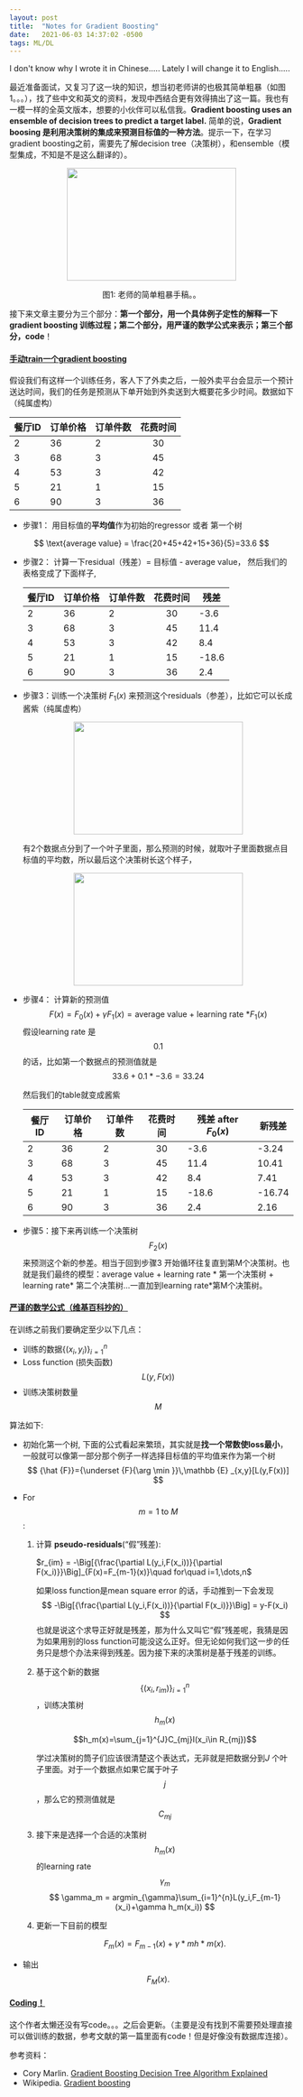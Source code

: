 ```yaml
---
layout: post
title:  "Notes for Gradient Boosting"
date:   2021-06-03 14:37:02 -0500
tags: ML/DL
---
```




I don't know why I wrote it in Chinese..... Lately I will change it to English.....

最近准备面试，又复习了这一块的知识，想当初老师讲的也极其简单粗暴（如图1。。。），找了些中文和英文的资料，发现中西结合更有效得搞出了这一篇。我也有一模一样的全英文版本，想要的小伙伴可以私信我。**Gradient boosting uses an ensemble of decision trees to predict a target label.** 简单的说，**Gradient boosing 是利用决策树的集成来预测目标值的一种方法**。提示一下，在学习gradient boosting之前，需要先了解decision tree（决策树），和ensemble（模型集成，不知是不是这么翻译的）。

<p align="center">
  <img src="https://yz103.github.io/yiwwwy/assets/gradient_boosting_figure1_instructornotes.png" align="center" width="300px" height="200px"/>
<center>图1: 老师的简单粗暴手稿。。</center>
</p>


接下来文章主要分为三个部分：**第一个部分，用一个具体例子定性的解释一下gradient boosting 训练过程；第二个部分，用严谨的数学公式来表示；第三个部分，code**！

####  <u>手动train一个gradient boosting</u>

假设我们有这样一个训练任务，客人下了外卖之后，一般外卖平台会显示一个预计送达时间，我们的任务是预测从下单开始到外卖送到大概要花多少时间。数据如下（纯属虚构）

| 餐厅ID | 订单价格 | 订单件数 | 花费时间 |
| ------ | -------- | -------- | :------: |
| 2      | 36       | 2        |    30    |
| 3      | 68       | 3        |    45    |
| 4      | 53       | 3        |    42    |
| 5      | 21       | 1        |    15    |
| 6      | 90       | 3        |    36    |

- 步骤1： 用目标值的**平均值**作为初始的regressor 或者 第一个树

$$
\text{average value} = \frac{20+45+42+15+36}{5}=33.6
$$

- 步骤2： 计算一下residual（残差）= 目标值 - average value， 然后我们的表格变成了下面样子,

  | 餐厅ID | 订单价格 | 订单件数 | 花费时间 | 残差  |
  | ------ | -------- | -------- | :------: | ----- |
  | 2      | 36       | 2        |    30    | -3.6  |
  | 3      | 68       | 3        |    45    | 11.4  |
  | 4      | 53       | 3        |    42    | 8.4   |
  | 5      | 21       | 1        |    15    | -18.6 |
  | 6      | 90       | 3        |    36    | 2.4   |

- 步骤3：训练一个决策树 $F_1(x)$ 来预测这个residuals（参差），比如它可以长成酱紫（纯属虚构）

  <p align="center">
    <img src="https://yz103.github.io/yiwwwy/assets/gradient_boosting_figure2_tree1.png" align="center" width="300px" height="200px"/>
  </p>
  
  有2个数据点分到了一个叶子里面，那么预测的时候，就取叶子里面数据点目标值的平均数，所以最后这个决策树长这个样子，
  
  <p align="center">
    <img src="https://yz103.github.io/yiwwwy/assets/gradient_boosting_figure3_tree2.png" align="center" width="300px" height="200px"/>
  </p>
  
  
  
- 步骤4： 计算新的预测值
  $$
  F(x) = F_0(x)+ \gamma F_1(x) = \text{average value + learning rate *}F_1(x)
  $$
  假设learning rate 是$$0.1$$的话，比如第一个数据点的预测值就是 $$33.6 + 0.1*-3.6 = 33.24$$

  然后我们的table就变成酱紫

  | 餐厅ID | 订单价格 | 订单件数 | 花费时间 | 残差 after $F_0(x)$ | 新残差 |
  | ------ | -------- | -------- | :------: | ------------------- | ------ |
  | 2      | 36       | 2        |    30    | -3.6                | -3.24  |
  | 3      | 68       | 3        |    45    | 11.4                | 10.41  |
  | 4      | 53       | 3        |    42    | 8.4                 | 7.41   |
  | 5      | 21       | 1        |    15    | -18.6               | -16.74 |
  | 6      | 90       | 3        |    36    | 2.4                 | 2.16   |

- 步骤5：接下来再训练一个决策树 $$F_2(x)$$ 来预测这个新的参差。相当于回到步骤3 开始循环往复直到第M个决策树。也就是我们最终的模型：average value + learning rate * 第一个决策树 + learning rate* 第二个决策树...一直加到learning rate*第M个决策树。

#### <u>严谨的数学公式（维基百科抄的）</u>

在训练之前我们要确定至少以下几点：

- 训练的数据${\displaystyle \{(x_{i},y_{i})\}_{i=1}^{n}}$
- Loss function (损失函数) $${\displaystyle L(y,F(x))}$$
- 训练决策树数量 $$M$$

算法如下:

- 初始化第一个树, 下面的公式看起来繁琐，其实就是**找一个常数使loss最小**，一般就可以像第一部分那个例子一样选择目标值的平均值来作为第一个树
  $$
  {\hat {F}}={\underset {F}{\arg \min }}\,\mathbb {E} _{x,y}[L(y,F(x))]
  $$

- For $$m = 1 \text{ to } M$$:

  1. 计算 **pseudo-residuals**(“假”残差):

     $r_{im} = -\Big[{\frac{\partial L(y_i,F(x_i))}{\partial F(x_i)}}\Big]_{F(x)=F_{m-1}(x)}\quad for\quad i=1,\dots,n$

     如果loss function是mean square error 的话，手动推到一下会发现
     $$
     -\Big[{\frac{\partial L(y_i,F(x_i))}{\partial F(x_i)}}\Big] = y-F(x_i)
     $$
     也就是说这个求导正好就是残差，那为什么又叫它“假”残差呢，我猜是因为如果用别的loss function可能没这么正好。但无论如何我们这一步的任务只是想个办法来得到残差。因为接下来的决策树是基于残差的训练。

  2. 基于这个新的数据$$\{(x_{i},r_{im})\}_{i=1}^{n}$$，训练决策树 $${\displaystyle h_{m}(x)}$$ 

     $$h_m(x)=\sum_{j=1}^{J}C_{mj}I(x_i\in R_{mj})$$

     学过决策树的筒子们应该很清楚这个表达式，无非就是把数据分到$J$ 个叶子里面。对于一个数据点如果它属于叶子$$j$$，那么它的预测值就是$$C_{mj}$$

  3. 接下来是选择一个合适的决策树$$h_m(x)$$的learning rate $$\gamma_m$$
     $$
     \gamma_m = argmin_{\gamma}\sum_{i=1}^{n}L(y_i,F_{m-1}(x_i)+\gamma h_m(x_i))
     $$

  4. 更新一下目前的模型

     $${\displaystyle F_{m}(x)=F_{m-1}(x)+\gamma *{m}h*{m}(x).}$$

- 输出 $${\displaystyle F_{M}(x).}$$

#### <u>Coding！</u>

这个作者太懒还没有写code。。。之后会更新。（主要是没有找到不需要预处理直接可以做训练的数据，参考文献的第一篇里面有code！但是好像没有数据库连接）。





参考资料：

- Cory Marlin. [Gradient Boosting Decision Tree Algorithm Explained](https://towardsdatascience.com/machine-learning-part-18-boosting-algorithms-gradient-boosting-in-python-ef5ae6965be4)
- Wikipedia. [Gradient boosting](https://en.wikipedia.org/wiki/Gradient_boosting#:~:text=When%20a%20decision%20tree%20is,an%20arbitrary%20differentiable%20loss%20function)





















